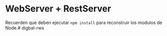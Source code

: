 # WebServer + RestServer
Recuerden que deben ejecutar ```npm install``` para reconstruir los 
modulos de Node.#   d i g b a l - r w s  
 
